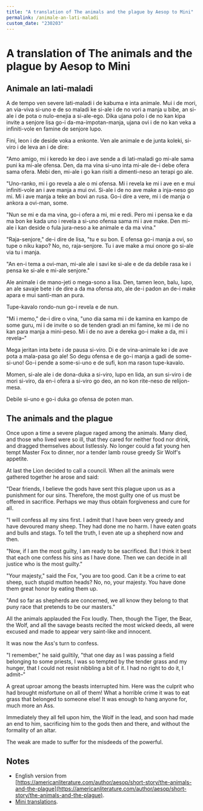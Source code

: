 ```yaml
---
title: "A translation of The animals and the plague by Aesop to Mini"
permalink: /animale-an-lati-maladi
custom_date: "230203"
---
```


# A translation of The animals and the plague by Aesop to Mini

## Animale an lati-maladi

A de tempo ven severe lati-maladi i de kabuma e inta animale. Mui i de mori, an via-viva si-uno e de so maladi ke si-ale i de no vori a manja u bibe, an si-ale i de pota o nulo-enejia a si-ale-ego. Dika ujana polo i de no kan kipa invite a senjore lisa go-i da-ma-impotan-manja, ujana ovi i de no kan veka a infiniti-vole en famine de senjore lupo.

Fini, leon i de deside voka a enkonte. Ven ale animale e de junta koleki, si-viro i de leva an i de dire:

"Amo amigo, mi i keredo ke deo i ave sende a di lati-maladi go mi-ale sama puni ka mi-ale ofensa. Den, da ma vina si-uno inta mi-ale de-i debe ofera sama ofera. Mebi den, mi-ale i go kan risiti a dimenti-neso an terapi go ale.

"Uno-ranko, mi i go revela a ale o mi ofensa. Mi i revela ke mi i ave en e mui infiniti-vole an i ave manja a mui ovi. Si-ale i de no ave make a inja-neso go mi. Mi i ave manja a teke an bovi an rusa. Go-i dire a vere, mi i de manja o ankora a ovi-man, some.

"Nun se mi e da ma vina, go-i ofera a mi, mi e redi. Pero mi i pensa ke e da ma bon ke kada uno i revela a si-uno ofensa sama mi i ave make. Den mi-ale i kan deside o fula jura-neso a ke animale e da ma vina."

"Raja-senjore," de-i dire de lisa, "tu e su bon. E ofensa go-i manja a ovi, so tupe o niku kapo? No, no, raja-senjore. Tu i ave make a mui onore go si-ale via tu i manja.

"An en-i tema a ovi-man, mi-ale ale i savi ke si-ale e de da debile rasa ke i pensa ke si-ale e mi-ale senjore."

Ale animale i de mano-jeti o mega-sono a lisa. Den, tamen leon, balu, lupo, an ale savaje bete i de dire a da ma ofensa ato, ale de-i padon an de-i make apara e mui santi-man an pura.

Tupe-kavalo rondo-nun go-i revela e de nun.

"Mi i memo," de-i dire o vina, "uno dia sama mi i de kamina en kampo de some guru, mi i de invite o so de tenden gradi an mi famine, ke mi i de no kan para manja a mini-peso. Mi i de no ave a dereka go-i make a da, mi i revela–"

Mega jeritan inta bete i de pausa si-viro. Di e de vina-animale ke i de ave pota a mala-pasa go ale! So degu ofensa e de go-i manja a gadi de some-si-uno! Go-i pende a some-si-uno e de sufi, kon ma rason tupe-kavalo.

Momen, si-ale ale i de dona-duka a si-viro, lupo en lida, an sun si-viro i de mori si-viro, da en-i ofera a si-viro go deo, an no kon rite-neso de relijon-mesa.

Debile si-uno e go-i duka go ofensa de poten man.

## The animals and the plague

Once upon a time a severe plague raged among the animals. Many died, and those who lived were so ill, that they cared for neither food nor drink, and dragged themselves about listlessly. No longer could a fat young hen tempt Master Fox to dinner, nor a tender lamb rouse greedy Sir Wolf's appetite.

At last the Lion decided to call a council. When all the animals were gathered together he arose and said:

"Dear friends, I believe the gods have sent this plague upon us as a punishment for our sins. Therefore, the most guilty one of us must be offered in sacrifice. Perhaps we may thus obtain forgiveness and cure for all.

"I will confess all my sins first. I admit that I have been very greedy and have devoured many sheep. They had done me no harm. I have eaten goats and bulls and stags. To tell the truth, I even ate up a shepherd now and then.

"Now, if I am the most guilty, I am ready to be sacrificed. But I think it best that each one confess his sins as I have done. Then we can decide in all justice who is the most guilty."

"Your majesty," said the Fox, "you are too good. Can it be a crime to eat sheep, such stupid mutton heads? No, no, your majesty. You have done them great honor by eating them up.

"And so far as shepherds are concerned, we all know they belong to that puny race that pretends to be our masters."

All the animals applauded the Fox loudly. Then, though the Tiger, the Bear, the Wolf, and all the savage beasts recited the most wicked deeds, all were excused and made to appear very saint-like and innocent.

It was now the Ass's turn to confess.

"I remember," he said guiltily, "that one day as I was passing a field belonging to some priests, I was so tempted by the tender grass and my hunger, that I could not resist nibbling a bit of it. I had no right to do it, I admit–"

A great uproar among the beasts interrupted him. Here was the culprit who had brought misfortune on all of them! What a horrible crime it was to eat grass that belonged to someone else! It was enough to hang anyone for, much more an Ass.

Immediately they all fell upon him, the Wolf in the lead, and soon had made an end to him, sacrificing him to the gods then and there, and without the formality of an altar.

The weak are made to suffer for the misdeeds of the powerful.

## Notes

- English version from [https://americanliterature.com/author/aesop/short-story/the-animals-and-the-plague](https://americanliterature.com/author/aesop/short-story/the-animals-and-the-plague).
- [Mini translations](/mini-translations).
